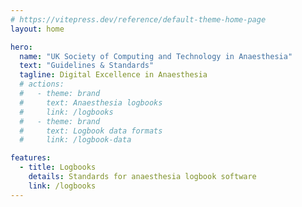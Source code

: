 ```yaml
---
# https://vitepress.dev/reference/default-theme-home-page
layout: home

hero:
  name: "UK Society of Computing and Technology in Anaesthesia"
  text: "Guidelines & Standards"
  tagline: Digital Excellence in Anaesthesia
  # actions:
  #   - theme: brand
  #     text: Anaesthesia logbooks
  #     link: /logbooks
  #   - theme: brand
  #     text: Logbook data formats
  #     link: /logbook-data

features:
  - title: Logbooks
    details: Standards for anaesthesia logbook software
    link: /logbooks
---
```


